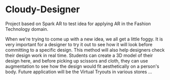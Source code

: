# Cloudy-Designer
Project based on Spark AR to test idea for applying AR in the Fashion Technology domain.  


When we're trying to come up with a new idea, we all get a little foggy. 
It is very important for a designer to try it out to see how it will look before committing to a specific design. 
This method will also help designers check their design work in real time. 
Students can create a 3D model of their design here, and before picking up scissors and cloth, 
they can use augmentation to see how the design would fit aesthetically on a person's body.
Future application will be the Virtual Tryouts in various stores …
